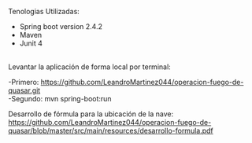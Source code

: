 Tenologias Utilizadas:

- Spring boot version 2.4.2
- Maven 
- Junit 4

<br>Levantar la aplicación de forma local por terminal:

-Primero: https://github.com/LeandroMartinez044/operacion-fuego-de-quasar.git
<br>-Segundo: mvn spring-boot:run

Desarrollo de fórmula para la ubicación de la nave:
<br>https://github.com/LeandroMartinez044/operacion-fuego-de-quasar/blob/master/src/main/resources/desarrollo-formula.pdf
